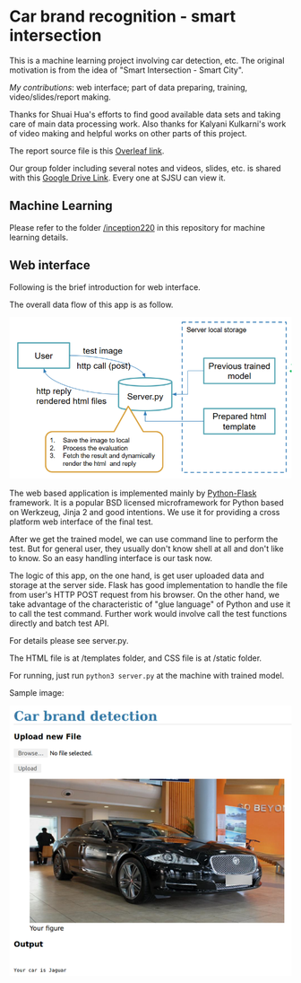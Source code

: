 # Car brand recognition - smart intersection

This is a machine learning project involving car detection, etc.
The original motivation is from the idea of "Smart Intersection - Smart City".

*My contributions*: web interface; part of data preparing, training, video/slides/report making.

Thanks for Shuai Hua's efforts to find good available data sets and taking care of main data processing work.
Also thanks for Kalyani Kulkarni's work of video making and helpful works on other parts of this project.

The report source file is this [Overleaf link](https://www.overleaf.com/read/sgbgwdfszgcb).

Our group folder including several notes and videos, slides, etc. is shared with this [Google Drive Link](https://drive.google.com/drive/folders/0B9A0RzaktEI1WExDOU5PNUdOcUk?usp=sharing).
Every one at SJSU can view it.

## Machine Learning

Please refer to the folder [/inception220](https://github.com/ysmiles/Smart_Intersection/tree/master/inception220) in this repository for machine learning details.

## Web interface

Following is the brief introduction for web interface. 

The overall data flow of this app is as follow.

![img](img/data_flow.png)

The web based application is implemented mainly by [Python-Flask](http://flask.pocoo.org/) framework.
It is a popular BSD licensed microframework for Python based on Werkzeug, Jinja 2 and good intentions.
We use it for providing a cross platform web interface of the final test.

After we get the trained model, we can use command line to perform the test.
But for general user, they usually don't know shell at all and don't like to know.
So an easy handling interface is our task now.

The logic of this app, on the one hand, is get user uploaded data and storage at the server side. 
Flask has good implementation to handle the file from user's HTTP POST request from his browser.
On the other hand, we take advantage of the characteristic of "glue language" of Python and use it to call the test command. Further work would involve call the test functions directly and batch test API.

For details please see server.py.

The HTML file is at /templates folder, and CSS file is at /static folder.

For running, just run `python3 server.py` at the machine with trained model.

Sample image:

![img](img/sample.png)